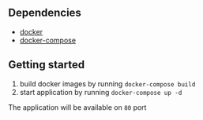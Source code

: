 ## Dependencies

- [docker](https://docs.docker.com/install/)
- [docker-compose](https://docs.docker.com/compose/install/)

## Getting started

1. build docker images by running `docker-compose build`
1. start application by running `docker-compose up -d`

The application will be available on `80` port
